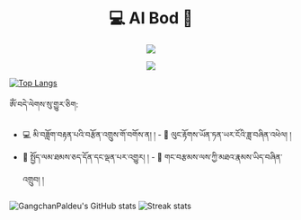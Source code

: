 <!-- AI Bod GangchanPaldeu-->
<p align="center">
  <h1 align="center">💻 AI Bod 🏇</h1>
</p>
<p align="center">
  <img src="https://readme-typing-svg.herokuapp.com?font=Fira+Code&pause=1000&color=172F45&center=%E5%81%87&vCenter=%E5%81%87&width=435&lines=%E0%BD%A6%E0%BE%90%E0%BD%91%E0%BC%8B%E0%BD%86%E0%BD%A2%E0%BC%8B%E0%BD%9F%E0%BD%BC%E0%BD%A2%E0%BC%8B%E0%BD%A1%E0%BD%84%E0%BD%A6%E0%BC%8D+%E0%BD%A2%E0%BE%A9%E0%BD%B2%E0%BD%A6%E0%BC%8B%E0%BD%93%E0%BD%B2%E0%BC%8B%E0%BD%9A%E0%BD%82%E0%BD%A6%E0%BC%8B%E0%BD%91%E0%BD%98%E0%BC%8D+%E0%BD%A1%E0%BD%B2%E0%BC%8B%E0%BD%82%E0%BD%BA%E0%BD%A2%E0%BC%8B%E0%BD%A2%E0%BE%A9%E0%BD%A3%E0%BC%8B%E0%BD%86%E0%BD%BA%E0%BD%A0%E0%BD%BC%E0%BC%8D%E0%BC%8D">
</p>

<p align="center">
  <img src="https://github-readme-stats.vercel.app/api/top-langs/?username=anuraghazra&layout=compact"(https://github.com/GangchanPaldeu)>
</p>
            
[![Top Langs](https://github-readme-stats.vercel.app/api/top-langs/?username=anuraghazra&layout=compact)](https://github.com/GangchanPaldeu)

  ཨོཾ་བདེ་ལེགས་སུ་གྱུར་ཅིག:
  - 💻 མི་བཟློག་བརྟན་པའི་བརྩོན་འགྲུས་གོ་བགོས་ན། ། - 🏇 ལུང་རྟོགས་ཡོན་ཏན་ཡར་ངོའི་ཟླ་བཞིན་འཕེལ། །
  - 🏀 སྤྱོད་ལམ་ཐམས་ཅད་དོན་དང་ལྡན་པར་འགྱུར། ། - 🏡 གང་བརྩམས་ལས་ཀྱི་མཐའ་རྣམས་ཡིད་བཞིན་འགྲུབ། །



![GangchanPaldeu's GitHub stats](https://github-readme-stats.vercel.app/api?username=GangchanPaldeu&show_icons=true&theme=prussian)
![Streak stats](https://github-readme-streak-stats.herokuapp.com/?user=GangchanPaldeu&show_icons=true&theme=prussian)

